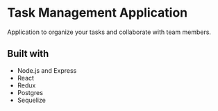 # Task Management Application

Application to organize your tasks and collaborate with team members.

## Built with

- Node.js and Express
- React
- Redux
- Postgres
- Sequelize
